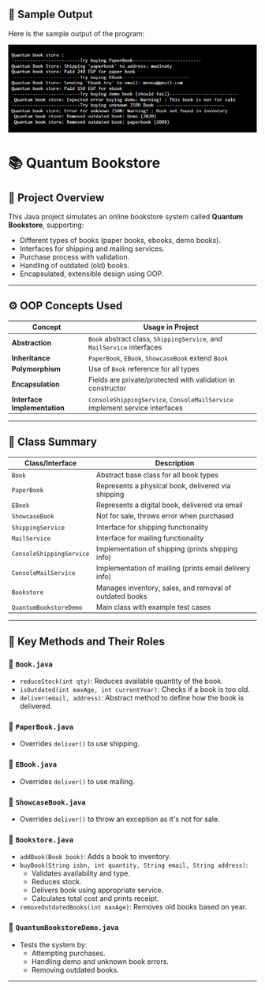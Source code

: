 ## 🧪 Sample Output

Here is the sample output of the program:

![Sample Output](images/output.png)

# 📚 Quantum Bookstore

## 📌 Project Overview

This Java project simulates an online bookstore system called **Quantum Bookstore**, supporting:

- Different types of books (paper books, ebooks, demo books).
- Interfaces for shipping and mailing services.
- Purchase process with validation.
- Handling of outdated (old) books.
- Encapsulated, extensible design using OOP.

---

## ⚙️ OOP Concepts Used

| Concept                  | Usage in Project                                                      |
|--------------------------|-----------------------------------------------------------------------|
| **Abstraction**           | `Book` abstract class, `ShippingService`, and `MailService` interfaces |
| **Inheritance**           | `PaperBook`, `EBook`, `ShowcaseBook` extend `Book`                   |
| **Polymorphism**          | Use of `Book` reference for all types                                |
| **Encapsulation**         | Fields are private/protected with validation in constructor          |
| **Interface Implementation** | `ConsoleShippingService`, `ConsoleMailService` implement service interfaces |

---

## 🧱 Class Summary

| Class/Interface            | Description                                                              |
|----------------------------|--------------------------------------------------------------------------|
| `Book`                     | Abstract base class for all book types                                   |
| `PaperBook`                | Represents a physical book, delivered via shipping                       |
| `EBook`                    | Represents a digital book, delivered via email                           |
| `ShowcaseBook`             | Not for sale, throws error when purchased                                |
| `ShippingService`          | Interface for shipping functionality                                     |
| `MailService`              | Interface for mailing functionality                                      |
| `ConsoleShippingService`   | Implementation of shipping (prints shipping info)                        |
| `ConsoleMailService`       | Implementation of mailing (prints email delivery info)                   |
| `Bookstore`                | Manages inventory, sales, and removal of outdated books                  |
| `QuantumBookstoreDemo`     | Main class with example test cases                                       |

---

## 🧪 Key Methods and Their Roles

### 🔹 `Book.java`
- `reduceStock(int qty)`: Reduces available quantity of the book.
- `isOutdated(int maxAge, int currentYear)`: Checks if a book is too old.
- `deliver(email, address)`: Abstract method to define how the book is delivered.

### 🔹 `PaperBook.java`
- Overrides `deliver()` to use shipping.

### 🔹 `EBook.java`
- Overrides `deliver()` to use mailing.

### 🔹 `ShowcaseBook.java`
- Overrides `deliver()` to throw an exception as it's not for sale.

### 🔹 `Bookstore.java`
- `addBook(Book book)`: Adds a book to inventory.
- `buyBook(String isbn, int quantity, String email, String address)`:
  - Validates availability and type.
  - Reduces stock.
  - Delivers book using appropriate service.
  - Calculates total cost and prints receipt.
- `removeOutdatedBooks(int maxAge)`: Removes old books based on year.

### 🔹 `QuantumBookstoreDemo.java`
- Tests the system by:
  - Attempting purchases.
  - Handling demo and unknown book errors.
  - Removing outdated books.

---



